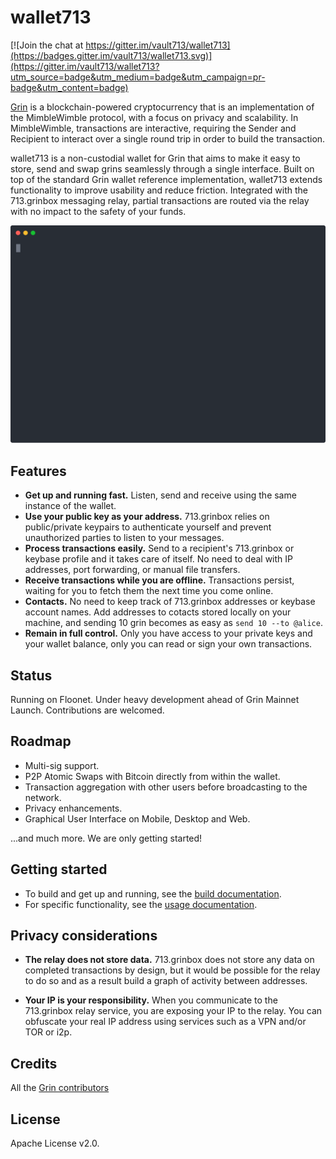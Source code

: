 # wallet713

[![Join the chat at https://gitter.im/vault713/wallet713](https://badges.gitter.im/vault713/wallet713.svg)](https://gitter.im/vault713/wallet713?utm_source=badge&utm_medium=badge&utm_campaign=pr-badge&utm_content=badge)

[Grin](https://github.com/mimblewimble/grin) is a blockchain-powered cryptocurrency that is an implementation of the MimbleWimble protocol, with a focus on privacy and scalability. In MimbleWimble, transactions are interactive, requiring the Sender and Recipient to interact over a single round trip in order to build the transaction.

wallet713 is a non-custodial wallet for Grin that aims to make it easy to store, send and swap grins seamlessly through a single interface. Built on top of the standard Grin wallet reference implementation, wallet713 extends functionality to improve usability and reduce friction. Integrated with the 713.grinbox messaging relay, partial transactions are routed via the relay with no impact to the safety of your funds.

<p align="center">
  <img width="600" src="demo.svg">
</p>

## Features

* **Get up and running fast.** Listen, send and receive using the same instance of the wallet.
* **Use your public key as your address.** 713.grinbox relies on public/private keypairs to authenticate yourself and prevent unauthorized parties to listen to your messages.
* **Process transactions easily.** Send to a recipient's 713.grinbox or keybase profile and it takes care of itself. No need to deal with IP addresses, port forwarding, or manual file transfers.
* **Receive transactions while you are offline.** Transactions persist, waiting for you to fetch them the next time you come online.
* **Contacts.** No need to keep track of 713.grinbox addresses or keybase account names. Add addresses to cotacts stored locally on your machine, and sending 10 grin becomes as easy as `send 10 --to @alice`.
* **Remain in full control.** Only you have access to your private keys and your wallet balance, only you can read or sign your own transactions.

## Status

Running on Floonet. Under heavy development ahead of Grin Mainnet Launch. Contributions are welcomed.

## Roadmap

* Multi-sig support.
* P2P Atomic Swaps with Bitcoin directly from within the wallet.
* Transaction aggregation with other users before broadcasting to the network.
* Privacy enhancements.
* Graphical User Interface on Mobile, Desktop and Web.

...and much more. We are only getting started!

## Getting started

* To build and get up and running, see the [build documentation](docs/build.md).
* For specific functionality, see the [usage documentation](docs/usage.md).

## Privacy considerations

* **The relay does not store data.** 713.grinbox does not store any data on completed transactions by design, but it would be possible for the relay to do so and as a result build a graph of activity between addresses.

* **Your IP is your responsibility.** When you communicate to the 713.grinbox relay service, you are exposing your IP to the relay. You can obfuscate your real IP address using services such as a VPN and/or TOR or i2p.

## Credits

All the [Grin contributors](https://github.com/mimblewimble/grin/graphs/contributors)

## License

Apache License v2.0. 
